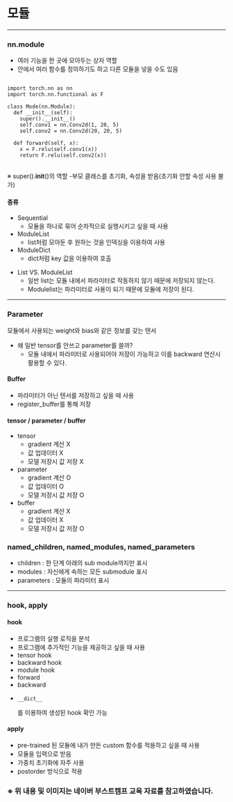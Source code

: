 # 모듈

* * *

### nn.module
- 여러 기능을 한 곳에 모아두는 상자 역할
- 안에서 여러 함수를 정의하기도 하고 다른 모듈을 넣을 수도 있음
<pre>
<code>
import torch.nn as nn
import torch.nn.functional as F

class Mode(nn.Module):
  def __init__(self):
    super().__init__()
    self.conv1 = nn.Conv2d(1, 20, 5)
    self.conv2 = nn.Conv2d(20, 20, 5)
  
  def forward(self, x):
    x = F.relu(self.conv1(x))
    return F.relu(self.conv2(x))
</code>
</pre>

※ super().__init__()의 역할
-부모 클래스를 초기화, 속성을 받옴(초기화 안할 속성 사용 불가)

#### 종류
- Sequential
  - 모듈을 하나로 묶어 순차적으로 실행시키고 싶을 때 사용
- ModuleList
  - list처럼 모아둔 후 원하는 것을 인덱싱을 이용하여 사용
- ModuleDict
  - dict처럼 key 값을 이용하여 호출

* List VS. ModuleList
  * 일반 list는 모듈 내에서 파라미터로 작동하지 않기 때문에 저장되지 않는다.
  * Modulelist는 파라미터로 사용이 되기 때문에 모듈에 저장이 된다.

* * *

### Parameter

모듈에서 사용되는 weight와 bias와 같은 정보를 갖는 텐서

* 왜 일반 tensor를 안쓰고 parameter를 쓸까?
  * 모듈 내에서 파라미터로 사용되어야 저장이 가능하고 이를 backward 연산시 활용할 수 있다.

#### Buffer
* 파라미터가 아닌 텐서를 저장하고 싶을 때 사용
* register_buffer를 통해 저장

#### tensor / parameter / buffer
* tensor
  * gradient 계산 X
  * 값 업데이터 X
  * 모델 저장시 값 저장 X
* parameter
  * gradient 계산 O
  * 값 업데이터 O
  * 모델 저장시 값 저장 O
* buffer
  * gradient 계산 X
  * 값 업데이터 X
  * 모델 저장시 값 저장 O
 
 ### named_children, named_modules, named_parameters
 * children : 한 단계 아래의 sub module까지만 표시
 * modules : 자신에게 속하는 모든 submodule 표시
 * parameters : 모듈의 파라미터 표시
 
 * * *
 
 ### hook, apply
 
 #### hook
 - 프로그램의 실행 로직을 분석
 - 프로그램에 추가적인 기능을 제공하고 싶을 때 사용
 - tensor hook
  - backward hook
 - module hook
  - forward
  - backward
 - <pre><code>__dict__</code></pre> 를 이용하여 생성된 hook 확인 가능
 
 
#### apply
- pre-trained 된 모듈에 내가 만든 custom 함수를 적용하고 싶을 때 사용
- 모듈을 입력으로 받음
- 가중치 초기화에 자주 사용
- postorder 방식으로 적용



### ※ 위 내용 및 이미지는 네이버 부스트캠프 교육 자료를 참고하였습니다.

